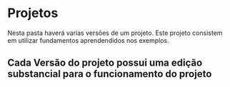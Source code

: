 # Projetos

Nesta pasta haverá varias versões de um projeto.
Este projeto consistem em utilizar fundamentos aprendendidos nos exemplos.
## Cada Versão do projeto possui uma edição substancial para o funcionamento do projeto 